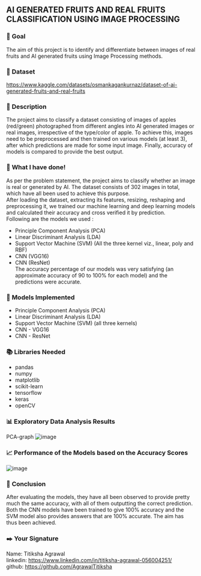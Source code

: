 ## **AI GENERATED FRUITS AND REAL FRUITS CLASSIFICATION USING IMAGE PROCESSING**

### 🎯 **Goal**
The aim of this project is to identify and differentiate between images of real fruits and AI generated fruits using Image Processing methods.

### 🧵 **Dataset**
https://www.kaggle.com/datasets/osmankagankurnaz/dataset-of-ai-generated-fruits-and-real-fruits

### 🧾 **Description**
The project aims to classify a dataset consisting of images of apples (red/green) photographed from different angles into AI generated images or real images, irrespective of the type/color of apple. To achieve this, images need to be preprocessed and then trained on various models (at least 3), after which predictions are made for some input image. Finally, accuracy of models is compared to provide the best output.

### 🧮 **What I have done!**
As per the problem statement, the project aims to classify whether an image is real or generated by AI. The dataset consists of 302 images in total, which have all been used to achieve this purpose.<br>
After loading the dataset, extracting its features, resizing, reshaping and preprocessing it, we trained our machine learning and deep learning models and calculated their accuracy and cross verified it by prediction.<br>
Following are the models we used :
* Principle Component Analysis (PCA)
* Linear Discriminant Analysis (LDA)
* Support Vector Machine (SVM) (All the three kernel viz., linear, poly and RBF)
* CNN (VGG16)
* CNN (ResNet) <br>
The accuracy percentage of our models was very satisfying (an approximate accuracy of 90 to 100% for each model) and the predictions were accurate.


### 🚀 **Models Implemented**
* Principle Component Analysis (PCA)
* Linear Discriminant Analysis (LDA)
* Support Vector Machine (SVM) (all three kernels)
* CNN - VGG16
* CNN - ResNet

### 📚 **Libraries Needed**
* pandas
* numpy
* matplotlib
* scikit-learn
* tensorflow
* keras
* openCV

### 📊 **Exploratory Data Analysis Results**
PCA-graph
![image](https://github.com/AgrawalTitiksha/DL-Simplified/assets/117917014/e10db31b-9749-49ad-b38c-2551c96aeb9c)

### 📈 **Performance of the Models based on the Accuracy Scores**
![image](https://github.com/AgrawalTitiksha/DL-Simplified/assets/117917014/7432d230-138b-4e8f-b81c-93300629c083)

### 📢 **Conclusion**
After evaluating the models, they have all been observed to provide pretty much the same accuracy, with all of them outputting the correct prediction. Both the CNN models have been trained to give 100% accuracy and the SVM model also provides answers that are 100% accurate. The aim has thus been achieved.

### ✒️ **Your Signature**
Name: Titiksha Agrawal<br>
linkedin: https://www.linkedin.com/in/titiksha-agrawal-056004251/<br>
github: https://github.com/AgrawalTitiksha
